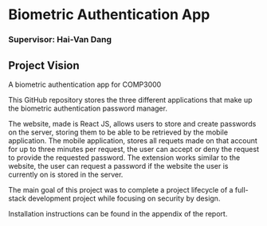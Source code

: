 # Biometric Authentication App
### Supervisor: Hai-Van Dang
## Project Vision

A biometric authentication app for COMP3000 

This GitHub repository stores the three different applications that make up the biometric authentication password manager.

The website, made is React JS, allows users to store and create passwords on the server, storing them to be able to be retrieved by the mobile application.
The mobile application, stores all requets made on that account for up to three minutes per request, the user can accept or deny the request to provide the requested password.
The extension works similar to the website, the user can request a password if the website the user is currently on is stored in the server.

The main goal of this project was to complete a project lifecycle of a full-stack development project while focusing on security by design.

Installation instructions can be found in the appendix of the report.
